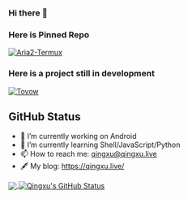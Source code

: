 ### Hi there 👋

<!--
**QingxuMo/QingxuMo** is a ✨ _special_ ✨ repository because its `README.md` (this file) appears on your GitHub profile.

Here are some ideas to get you started:

- 🔭 I’m currently working on ...
- 🌱 I’m currently learning ...
- 👯 I’m looking to collaborate on ...
- 🤔 I’m looking for help with ...
- 💬 Ask me about ...
- 📫 How to reach me: ...
- 😄 Pronouns: ...
- ⚡ Fun fact: ...
-->

### Here is Pinned Repo
[![Aria2-Termux](https://github-readme-stats.vercel.app/api/pin/?username=QingxuMo&repo=Aria2-Termux)](https://github.com/QingxuMo/Aria2-Termux)

### Here is a project still in development
[![Tovow](https://github-readme-stats.vercel.app/api/pin/?username=QingxuMo&repo=Tiviw)](https://github.com/QingxuMo/Tiviw)

## GitHub Status

- 🔭 I’m currently working on Android
- 🌱 I’m currently learning Shell/JavaScript/Python
- 📫 How to reach me: [qingxu@qingxu.live](mailto:qingxu@qingxu.live)
- 🖋️ My blog: https://qingxu.live/

<a href="https://github.com/QingxuMo/QingxuMo">
  <img align="center" src="https://github-readme-stats.vercel.app/api/top-langs/?username=QingxuMo&hide=html&title_color=ffffff&text_color=c9cacc&icon_color=2bbc8a&bg_color=1d1f21" />
</a>
<a href="https://github.com/QingxuMo/QingxuMo">
  <img align="center" src="https://github-readme-stats.vercel.app/api?username=QingxuMo&show_icons=true&line_height=27&count_private=true&title_color=ffffff&text_color=c9cacc&icon_color=2bbc8a&bg_color=1d1f21" alt="Qingxu's GitHub Status" />
</a>
